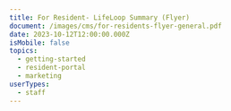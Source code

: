 ```yaml
---
title: For Resident- LifeLoop Summary (Flyer)
document: /images/cms/for-residents-flyer-general.pdf
date: 2023-10-12T12:00:00.000Z
isMobile: false
topics:
  - getting-started
  - resident-portal
  - marketing
userTypes:
  - staff
---
```

